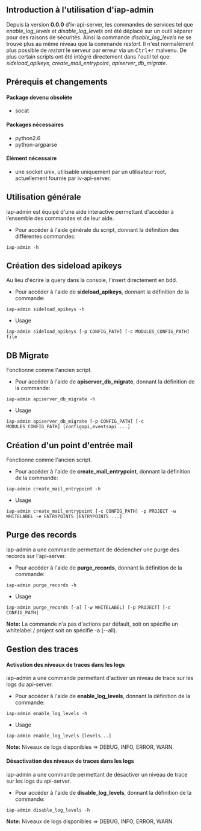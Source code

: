 Introduction à l'utilisation d'iap-admin
----------------------------------------
Depuis la version **0.0.0** d'iv-api-server, les commandes de services tel que *enable_log_levels* et *disable_log_levels* ont été déplacé sur un outil séparer pour des raisons de sécurités.
Ainsi la commande *disable_log_levels* ne se trouve plus au même niveau que la commande *restart*. Il n'est normalement plus possible de *restart* le serveur par erreur via un <kbd>Ctrl+r</kbd> malvenu.
De plus certain scripts ont été intégré directement dans l'outil tel que:
*sideload_apikeys*, *create_mail_entrypoint*, *apiserver_db_migrate*.

Prérequis et changements
------------------------
#### Package devenu obsolète
- socat

#### Packages nécessaires
- python2.6
- python-argparse

#### Élément nécessaire
- une socket unix, utilisable uniquement par un utilisateur root, actuellement fournie par iv-api-server.

Utilisation générale
--------------------
iap-admin est équipé d'une aide interactive permettant d'accéder à l’ensemble des commandes et de leur aide.

- Pour accéder à l'aide générale du script, donnant la définition des différentes commandes:
```
iap-admin -h
```

Création des sideload apikeys
-----------------------------
Au lieu d'écrire la query dans la console, l'insert directement en bdd.

- Pour accéder à l'aide de **sideload_apikeys**, donnant la définition de la commande:
```
iap-admin sideload_apikeys -h
```

- Usage
```
iap-admin sideload_apikeys [-p CONFIG_PATH] [-c MODULES_CONFIG_PATH] file
```

DB Migrate
----------
Fonctionne comme l'ancien script.

- Pour accéder à l'aide de **apiserver_db_migrate**, donnant la définition de la commande:
```
iap-admin apiserver_db_migrate -h
```

- Usage
```
iap-admin apiserver_db_migrate [-p CONFIG_PATH] [-c MODULES_CONFIG_PATH] [configapi,eventsapi ...]

```

Création d'un point d'entrée mail
---------------------------------
Fonctionne comme l'ancien script.

- Pour accéder à l'aide de **create_mail_entrypoint**, donnant la définition de la commande:
```
iap-admin create_mail_entrypoint -h
```

- Usage
```
iap-admin create_mail_entrypoint [-c CONFIG_PATH] -p PROJECT -w WHITELABEL -e ENTRYPOINTS [ENTRYPOINTS ...]
```

Purge des records
-----------------
iap-admin a une commande permettant de déclencher une purge des records sur l'api-server.

- Pour accéder à l'aide de **purge_records**, donnant la définition de la commande:
```
iap-admin purge_records -h
```

- Usage
```
iap-admin purge_records [-a] [-w WHITELABEL] [-p PROJECT] [-c CONFIG_PATH]
```

**Note:** La commande n'a pas d'actions par défault, soit on spécifie un whitelabel / project soit on spécifie -a (--all).


Gestion des traces
--------------------------
#### Activation des niveaux de traces dans les logs
iap-admin a une commande permettant d'activer un niveau de trace sur les logs du api-server.

- Pour accéder à l'aide de **enable_log_levels**, donnant la définition de la commande:
```
iap-admin enable_log_levels -h
```

- Usage
```
iap-admin enable_log_levels [levels...]
```

**Note:** Niveaux de logs disponibles => DEBUG, INFO, ERROR, WARN.

#### Désactivation des niveaux de traces dans les logs
iap-admin a une commande permettant de désactiver un niveau de trace sur les logs du api-server.

- Pour accéder à l'aide de **disable_log_levels**, donnant la définition de la commande:
```
iap-admin disable_log_levels -h
```

**Note:** Niveaux de logs disponibles => DEBUG, INFO, ERROR, WARN.
